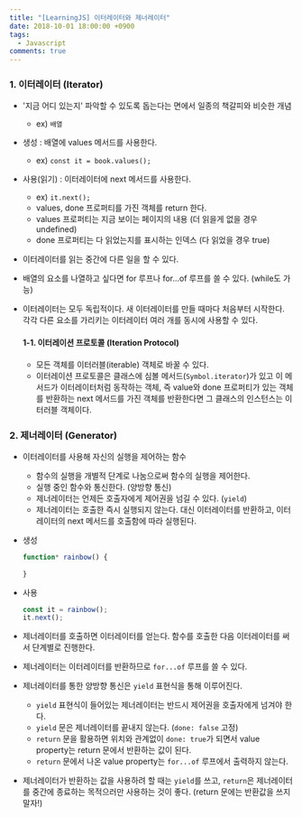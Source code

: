 ```yaml
---
title: "[LearningJS] 이터레이터와 제너레이터"
date: 2018-10-01 18:00:00 +0900
tags:
  - Javascript
comments: true
---
```


### 1. 이터레이터 (Iterator)

- '지금 어디 있는지' 파악할 수 있도록 돕는다는 면에서 일종의 책갈피와 비슷한 개념

  - ex) `배열`

- 생성 : 배열에 values 메서드를 사용한다.

  - ex) `const it = book.values();`

- 사용(읽기) : 이터레이터에 next 메서드를 사용한다.

  - ex) `it.next();`
  - values, done 프로퍼티를 가진 객체를 return 한다.
  - values 프로퍼티는 지금 보이는 페이지의 내용 (더 읽을게 없을 경우 undefined)
  - done 프로퍼티는 다 읽었는지를 표시하는 인덱스 (다 읽었을 경우 true)

- 이터레이터를 읽는 중간에 다른 일을 할 수 있다.

- 배열의 요소를 나열하고 싶다면 for 루프나 for...of 루프를 쓸 수 있다. (while도 가능)

- 이터레이터는 모두 독립적이다. 새 이터레이터를 만들 때마다 처음부터 시작한다. 각각 다른 요소를 가리키는 이터레이터 여러 개를 동시에 사용할 수 있다.

  #### 1-1. 이터레이션 프로토콜 (Iteration Protocol)

  - 모든 객체를 이터러블(iterable) 객체로 바꿀 수 있다.
  - 이터레이션 프로토콜은 클래스에 심볼 메서드(`Symbol.iterator`)가 있고 이 메서드가 이터레이터처럼 동작하는 객체, 즉 value와 done 프로퍼티가 있는 객체를 반환하는 next 메서드를 가진 객체를 반환한다면 그 클래스의 인스턴스는 이터러블 객체이다.

### 2. 제너레이터 (Generator)

- 이터레이터를 사용해 자신의 실행을 제어하는 함수

  - 함수의 실행을 개별적 단계로 나눔으로써 함수의 실행을 제어한다.
  - 실행 중인 함수와 통신한다. (양방향 통신)
  - 제너레이터는 언제든 호출자에게 제어권을 넘길 수 있다. (`yield`)
  - 제너레이터는 호출한 즉시 실행되지 않는다. 대신 이터레이터를 반환하고, 이터레이터의 next 메서드를 호출함에 따라 실행된다.

- 생성

  ```js
  function* rainbow() {
      
  }
  ```

- 사용

  ```js
  const it = rainbow();
  it.next();
  ```

- 제너레이터를 호출하면 이터레이터를 얻는다. 함수를 호출한 다음 이터레이터를 써서 단계별로 진행한다.

- 제너레이터는 이터레이터를 반환하므로 `for...of` 루프를 쓸 수 있다.

- 제너레이터를 통한 양방향 통신은 `yield` 표현식을 통해 이루어진다.

  - `yield` 표현식이 들어있는 제너레이터는 반드시 제어권을 호출자에게 넘겨야 한다.
  - `yield` 문은 제너레이터를 끝내지 않는다. (`done: false` 고정)
  - `return` 문을 활용하면 위치와 관계없이 `done: true`가 되면서 value property는 return 문에서 반환하는 값이 된다.
  - `return` 문에서 나온 value property는 `for...of` 루프에서 출력하지 않는다.

- 제너레이터가 반환하는 값을 사용하려 할 때는 `yield`를 쓰고, `return`은 제너레이터를 중간에 종료하는 목적으러만 사용하는 것이 좋다. (return 문에는 반환값을 쓰지 말자!)